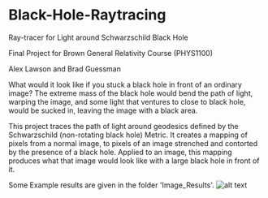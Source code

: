 # Black-Hole-Raytracing
Ray-tracer for Light around Schwarzschild Black Hole

Final Project for Brown General Relativity Course (PHYS1100)

Alex Lawson and Brad Guessman

What would it look like if you stuck a black hole in front of an ordinary image? The extreme mass of the black hole would bend the path of light, warping the image, and some light that ventures to close to black hole, would be sucked in, leaving the image with a black area. 

This project traces the path of light around geodesics defined by the Schwarzschild (non-rotating black hole) Metric. It creates a mapping of pixels from a normal image, to pixels of an image strenched and contorted by the presence of a black hole. Applied to an image, this mapping produces what that image would look like with a large black hole in front of it.

Some Example results are given in the folder 'Image_Results'.
![alt text](https://github.com/amlawson98/Black-Hole-Raytracing/edit/master/Image_Results/"Adam2.png")
